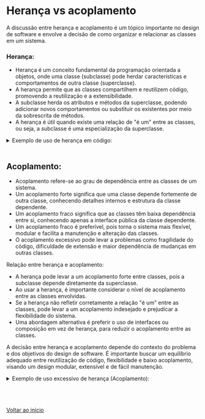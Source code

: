 # Herança vs acoplamento

A discussão entre herança e acoplamento é um tópico importante no design de software e envolve a decisão de como organizar e relacionar as classes em um sistema. 

### Herança:

- Herança é um conceito fundamental da programação orientada a objetos, onde uma classe (subclasse) pode herdar características e comportamentos de outra classe (superclasse).
- A herança permite que as classes compartilhem e reutilizem código, promovendo a reutilização e a extensibilidade.
- A subclasse herda os atributos e métodos da superclasse, podendo adicionar novos comportamentos ou substituir os existentes por meio da sobrescrita de métodos.
- A herança é útil quando existe uma relação de "é um" entre as classes, ou seja, a subclasse é uma especialização da superclasse.

<details>
<summary>Exemplo de uso de herança em código:</summary>



```java
// Superclasse
class Animal {
    protected String nome;
    
    public Animal(String nome) {
        this.nome = nome;
    }
    
    public void emitirSom() {
        System.out.println("O animal emite um som.");
    }
}
```

```java
// Subclasse que herda da superclasse Animal
class Cachorro extends Animal {
    public Cachorro(String nome) {
        super(nome);
    }
    
    @Override
    public void emitirSom() {
        System.out.println("O cachorro late.");
    }
}
```

```java
// Subclasse que herda da superclasse Animal
class Gato extends Animal {
    public Gato(String nome) {
        super(nome);
    }
    
    @Override
    public void emitirSom() {
        System.out.println("O gato mia.");
    }
}
```

```java
// Uso das classes
public class Main {
    public static void main(String[] args) {
        Animal animal = new Animal("Animal");
        animal.emitirSom(); // Saída: O animal emite um som.
        
        Cachorro cachorro = new Cachorro("Rex");
        cachorro.emitirSom(); // Saída: O cachorro late.
        
        Gato gato = new Gato("Mimi");
        gato.emitirSom(); // Saída: O gato mia.
    }
}
```

</details>

<br>

## Acoplamento:

- Acoplamento refere-se ao grau de dependência entre as classes de um sistema.
- Um acoplamento forte significa que uma classe depende fortemente de outra classe, conhecendo detalhes internos e estrutura da classe dependente.
- Um acoplamento fraco significa que as classes têm baixa dependência entre si, conhecendo apenas a interface pública da classe dependente.
- Um acoplamento fraco é preferível, pois torna o sistema mais flexível, modular e facilita a manutenção e alteração das classes.
- O acoplamento excessivo pode levar a problemas como fragilidade do código, dificuldade de extensão e maior dependência de mudanças em outras classes.

Relação entre herança e acoplamento:

- A herança pode levar a um acoplamento forte entre classes, pois a subclasse depende diretamente da superclasse.
- Ao usar a herança, é importante considerar o nível de acoplamento entre as classes envolvidas.
- Se a herança não refletir corretamente a relação "é um" entre as classes, pode levar a um acoplamento indesejado e prejudicar a flexibilidade do sistema.
- Uma abordagem alternativa é preferir o uso de interfaces ou composição em vez de herança, para reduzir o acoplamento entre as classes.

A decisão entre herança e acoplamento depende do contexto do problema e dos objetivos do design de software. É importante buscar um equilíbrio adequado entre reutilização de código, flexibilidade e baixo acoplamento, visando um design modular, extensível e de fácil manutenção.

<details>
<summary>Exemplo de uso excessivo de herança (Acoplamento):</summary>

```java
// Classe que possui um acoplamento forte com outra classe
class Pedido {
    private Cliente cliente;
    private ItemPedido item;
    
    public Pedido(Cliente cliente, ItemPedido item) {
        this.cliente = cliente;
        this.item = item;
    }
    
    public void processarPedido() {
        cliente.registrarPedido(this);
        item.calcularTotal();
    }
}
```

```java
// Classe que possui um acoplamento fraco usando uma interface
interface Notificavel {
    void notificar();
}

// Classe Cliente que implementa a interface Notificavel
class Cliente implements Notificavel {
    private String nome;
    
    public Cliente(String nome) {
        this.nome = nome;
    }
    
    public void registrarPedido(Pedido pedido) {
        // Lógica para registrar o pedido
        System.out.println("Pedido registrado para o cliente: " + nome);
    }
    
    @Override
    public void notificar() {
        System.out.println("Cliente notificado.");
    }
}
```

```java
// Classe ItemPedido
class ItemPedido {
    private String descricao;
    
    public ItemPedido(String descricao) {
        this.descricao = descricao;
    }
    
    public void calcularTotal() {
        // Cálculo do total do item
        System.out.println("Total do item calculado.");
    }
}
```

```java
// Método main (Uso das classes)
public class Main {
    public static void main(String[] args) {
        Cliente cliente = new Cliente("João");
        ItemPedido item = new ItemPedido("Produto A");
        
        Pedido pedido = new Pedido(cliente, item);
        pedido.processarPedido();
    }
}
```

Nesse exemplo, a classe `Pedido` está fortemente acoplada com as classes `Cliente` e `ItemPedido`, pois depende diretamente delas em seu construtor e método `processarPedido()`. Por outro lado, a classe `Cliente` possui um acoplamento fraco com a interface `Notificavel`, pois depende apenas da interface e não da implementação concreta. Isso permite que outras classes possam implementar a interface e serem usadas pelo cliente sem afetar seu funcionamento. O uso de acoplamento fraco torna o sistema mais flexível, modular e facilita a manutenção e alteração das classes.

</details>

<br>

<br>

<br>

[Voltar ao inicio](/README.md)